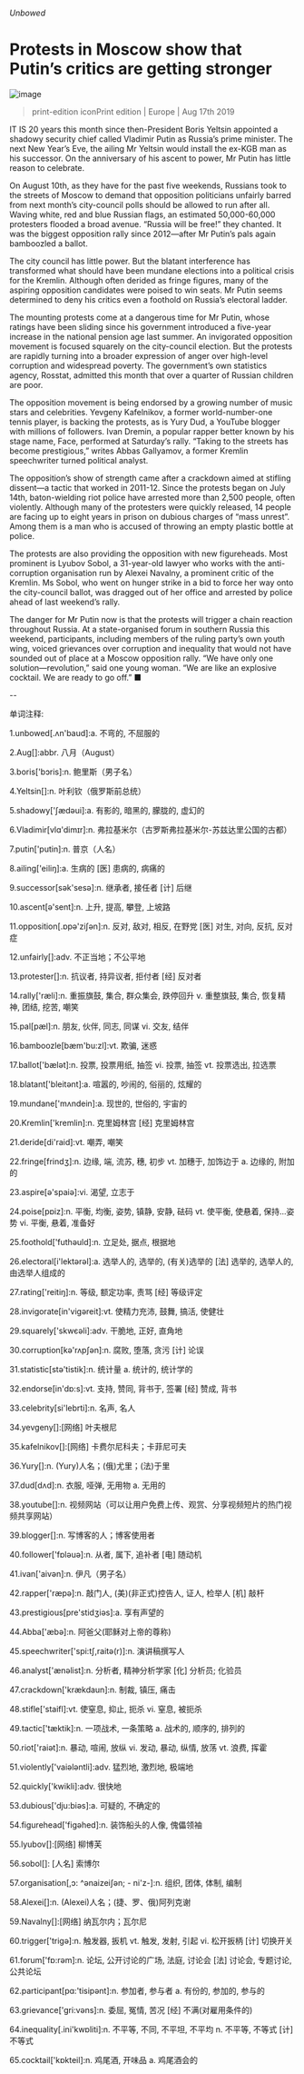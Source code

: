 ###### Unbowed
# Protests in Moscow show that Putin’s critics are getting stronger 
![image](images/20190817_EUP002_0.jpg) 
> print-edition iconPrint edition | Europe | Aug 17th 2019 
IT IS 20 years this month since then-President Boris Yeltsin appointed a shadowy security chief called Vladimir Putin as Russia’s prime minister. The next New Year’s Eve, the ailing Mr Yeltsin would install the ex-KGB man as his successor. On the anniversary of his ascent to power, Mr Putin has little reason to celebrate. 
On August 10th, as they have for the past five weekends, Russians took to the streets of Moscow to demand that opposition politicians unfairly barred from next month’s city-council polls should be allowed to run after all. Waving white, red and blue Russian flags, an estimated 50,000-60,000 protesters flooded a broad avenue. “Russia will be free!” they chanted. It was the biggest opposition rally since 2012—after Mr Putin’s pals again bamboozled a ballot. 
The city council has little power. But the blatant interference has transformed what should have been mundane elections into a political crisis for the Kremlin. Although often derided as fringe figures, many of the aspiring opposition candidates were poised to win seats. Mr Putin seems determined to deny his critics even a foothold on Russia’s electoral ladder. 
The mounting protests come at a dangerous time for Mr Putin, whose ratings have been sliding since his government introduced a five-year increase in the national pension age last summer. An invigorated opposition movement is focused squarely on the city-council election. But the protests are rapidly turning into a broader expression of anger over high-level corruption and widespread poverty. The government’s own statistics agency, Rosstat, admitted this month that over a quarter of Russian children are poor. 
The opposition movement is being endorsed by a growing number of music stars and celebrities. Yevgeny Kafelnikov, a former world-number-one tennis player, is backing the protests, as is Yury Dud, a YouTube blogger with millions of followers. Ivan Dremin, a popular rapper better known by his stage name, Face, performed at Saturday’s rally. “Taking to the streets has become prestigious,” writes Abbas Gallyamov, a former Kremlin speechwriter turned political analyst. 
The opposition’s show of strength came after a crackdown aimed at stifling dissent—a tactic that worked in 2011-12. Since the protests began on July 14th, baton-wielding riot police have arrested more than 2,500 people, often violently. Although many of the protesters were quickly released, 14 people are facing up to eight years in prison on dubious charges of “mass unrest”. Among them is a man who is accused of throwing an empty plastic bottle at police. 
The protests are also providing the opposition with new figureheads. Most prominent is Lyubov Sobol, a 31-year-old lawyer who works with the anti-corruption organisation run by Alexei Navalny, a prominent critic of the Kremlin. Ms Sobol, who went on hunger strike in a bid to force her way onto the city-council ballot, was dragged out of her office and arrested by police ahead of last weekend’s rally. 
The danger for Mr Putin now is that the protests will trigger a chain reaction throughout Russia. At a state-organised forum in southern Russia this weekend, participants, including members of the ruling party’s own youth wing, voiced grievances over corruption and inequality that would not have sounded out of place at a Moscow opposition rally. “We have only one solution—revolution,” said one young woman. “We are like an explosive cocktail. We are ready to go off.” ■ 
-- 
 单词注释:
1.unbowed[.ʌn'baud]:a. 不弯的, 不屈服的 
2.Aug[]:abbr. 八月（August） 
3.boris['bɔris]:n. 鲍里斯（男子名） 
4.Yeltsin[]:n. 叶利钦（俄罗斯前总统） 
5.shadowy['ʃædәui]:a. 有影的, 暗黑的, 朦胧的, 虚幻的 
6.Vladimir[vlɑ'dimɪr]:n. 弗拉基米尔（古罗斯弗拉基米尔-苏兹达里公国的古都） 
7.putin['putin]:n. 普京（人名） 
8.ailing['eiliŋ]:a. 生病的 [医] 患病的, 病痛的 
9.successor[sәk'sesә]:n. 继承者, 接任者 [计] 后继 
10.ascent[ә'sent]:n. 上升, 提高, 攀登, 上坡路 
11.opposition[.ɒpә'ziʃәn]:n. 反对, 敌对, 相反, 在野党 [医] 对生, 对向, 反抗, 反对症 
12.unfairly[]:adv. 不正当地；不公平地 
13.protester[]:n. 抗议者, 持异议者, 拒付者 [经] 反对者 
14.rally['ræli]:n. 重振旗鼓, 集合, 群众集会, 跌停回升 v. 重整旗鼓, 集合, 恢复精神, 团结, 挖苦, 嘲笑 
15.pal[pæl]:n. 朋友, 伙伴, 同志, 同谋 vi. 交友, 结伴 
16.bamboozle[bæm'bu:zl]:vt. 欺骗, 迷惑 
17.ballot['bælәt]:n. 投票, 投票用纸, 抽签 vi. 投票, 抽签 vt. 投票选出, 拉选票 
18.blatant['bleitәnt]:a. 喧嚣的, 吵闹的, 俗丽的, 炫耀的 
19.mundane['mʌndein]:a. 现世的, 世俗的, 宇宙的 
20.Kremlin['kremlin]:n. 克里姆林宫 [经] 克里姆林宫 
21.deride[di'raid]:vt. 嘲弄, 嘲笑 
22.fringe[frindʒ]:n. 边缘, 端, 流苏, 穗, 初步 vt. 加穗于, 加饰边于 a. 边缘的, 附加的 
23.aspire[ә'spaiә]:vi. 渴望, 立志于 
24.poise[pɒiz]:n. 平衡, 均衡, 姿势, 镇静, 安静, 砝码 vt. 使平衡, 使悬着, 保持...姿势 vi. 平衡, 悬着, 准备好 
25.foothold['futhәuld]:n. 立足处, 据点, 根据地 
26.electoral[i'lektәrәl]:a. 选举人的, 选举的, (有关)选举的 [法] 选举的, 选举人的, 由选举人组成的 
27.rating['reitiŋ]:n. 等级, 额定功率, 责骂 [经] 等级评定 
28.invigorate[in'vigәreit]:vt. 使精力充沛, 鼓舞, 搞活, 使健壮 
29.squarely['skwєәli]:adv. 干脆地, 正好, 直角地 
30.corruption[kә'rʌpʃәn]:n. 腐败, 堕落, 贪污 [计] 论误 
31.statistic[stә'tistik]:n. 统计量 a. 统计的, 统计学的 
32.endorse[in'dɒ:s]:vt. 支持, 赞同, 背书于, 签署 [经] 赞成, 背书 
33.celebrity[si'lebrti]:n. 名声, 名人 
34.yevgeny[]:[网络] 叶夫根尼 
35.kafelnikov[]:[网络] 卡费尔尼科夫；卡菲尼可夫 
36.Yury[]:n. (Yury)人名；(俄)尤里；(法)于里 
37.dud[dʌd]:n. 衣服, 哑弹, 无用物 a. 无用的 
38.youtube[]:n. 视频网站（可以让用户免费上传、观赏、分享视频短片的热门视频共享网站） 
39.blogger[]:n. 写博客的人；博客使用者 
40.follower['fɒlәuә]:n. 从者, 属下, 追补者 [电] 随动机 
41.ivan['aivәn]:n. 伊凡（男子名） 
42.rapper['ræpә]:n. 敲门人, (美)(非正式)控告人, 证人, 检举人 [机] 敲杆 
43.prestigious[pre'stidʒiәs]:a. 享有声望的 
44.Abba['æbә]:n. 阿爸父(耶稣对上帝的尊称) 
45.speechwriter['spi:tʃ,raitә(r)]:n. 演讲稿撰写人 
46.analyst['ænәlist]:n. 分析者, 精神分析学家 [化] 分析员; 化验员 
47.crackdown['krækdaun]:n. 制裁, 镇压, 痛击 
48.stifle['staifl]:vt. 使窒息, 抑止, 扼杀 vi. 窒息, 被扼杀 
49.tactic['tæktik]:n. 一项战术, 一条策略 a. 战术的, 顺序的, 排列的 
50.riot['raiәt]:n. 暴动, 喧闹, 放纵 vi. 发动, 暴动, 纵情, 放荡 vt. 浪费, 挥霍 
51.violently['vaiәlәntli]:adv. 猛烈地, 激烈地, 极端地 
52.quickly['kwikli]:adv. 很快地 
53.dubious['dju:biәs]:a. 可疑的, 不确定的 
54.figurehead['figәhed]:n. 装饰船头的人像, 傀儡领袖 
55.lyubov[]:[网络] 柳博芙 
56.sobol[]: [人名] 索博尔 
57.organisation[,ɔ: ^әnaizeiʃən; - ni'z-]:n. 组织, 团体, 体制, 编制 
58.Alexei[]:n. (Alexei)人名；(捷、罗、俄)阿列克谢 
59.Navalny[]:[网络] 纳瓦尔内；瓦尔尼 
60.trigger['trigә]:n. 触发器, 扳机 vt. 触发, 发射, 引起 vi. 松开扳柄 [计] 切换开关 
61.forum['fɒ:rәm]:n. 论坛, 公开讨论的广场, 法庭, 讨论会 [法] 讨论会, 专题讨论, 公共论坛 
62.participant[pɑ:'tisipәnt]:n. 参加者, 参与者 a. 有份的, 参加的, 参与的 
63.grievance['gri:vәns]:n. 委屈, 冤情, 苦况 [经] 不满(对雇用条件的) 
64.inequality[.ini'kwɒliti]:n. 不平等, 不同, 不平坦, 不平均 n. 不平等, 不等式 [计] 不等式 
65.cocktail['kɒkteil]:n. 鸡尾酒, 开味品 a. 鸡尾酒会的 
